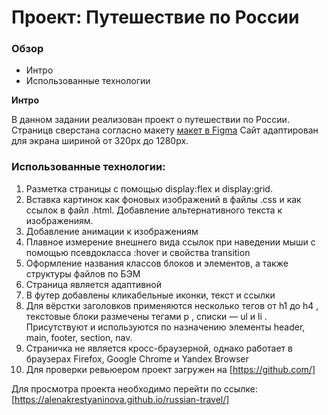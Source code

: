 # Проект: Путешествие по России

### Обзор
* Интро
* Использованные технологии

**Интро**

В данном задании реализован проект о путешествии по России.
Страницв сверстана согласно макету [макет в Figma](https://www.figma.com/file/5S2WSbEFL6awjVWJ0NWL8Q/Sprint-3_-Russia-_-desktop-mobile?node-id=28503%3A0)
Сайт адаптирован для экрана шириной от 320px до 1280px.

### Использованные технологии:
1. Разметка страницы с помощью display:flex и display:grid.
2. Вставка картинок как фоновых изображений в файлы .css и как ссылок в файл .html. Добавление альтернативного текста к изображениям.
3. Добавление анимации к изображениям
4. Плавное измерение внешнего вида ссылок при наведении мыши с помощью псевдокласса :hover и свойства transition
5. Оформление названия классов блоков и элементов, а также структуры файлов по БЭМ
6. Страница является адаптивной
7. В футер добавлены кликабельные иконки, текст и ссылки
8. Для вёрстки заголовков применяются несколько тегов от h1 до h4 , текстовые блоки размечены тегами p , списки — ul и li . Присутствуют и используются по назначению элементы header, main, footer, section, nav.
9. Страничка не является кросс-браузерной, однако работает в браузерах Firefox, Google Chrome и Yandex Browser
10. Для проверки ревьюером проект загружен на [https://github.com/]

Для просмотра проекта необходимо перейти по ссылке: [https://alenakrestyaninova.github.io/russian-travel/]

